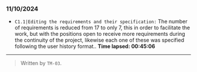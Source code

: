 ### 11/10/2024
- ``C1.1|Editing the requirements and their specification:`` The number of requirements is reduced from 17 to only 7,
  this in order to facilitate the work, but with the positions open to receive more requirements during the continuity of the project,
  likewise each one of these was specified following the user history format.. **Time lapsed: 00:45:06**
---

>Written by `TM-03`.
